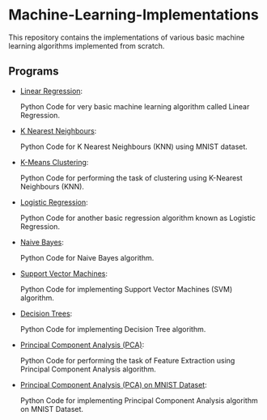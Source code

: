 # Machine-Learning-Implementations


This repository contains the implementations of various basic machine learning algorithms implemented from scratch.


## Programs

* [Linear Regression](https://github.com/altruistcoder/Machine-Learning-Implementations/blob/master/Linear%20Regression/linear_regression.ipynb):

  Python Code for very basic machine learning algorithm called Linear Regression.

* [K Nearest Neighbours](https://github.com/altruistcoder/Machine-Learning-Implementations/blob/master/KNN/KNN-MNIST.ipynb):

  Python Code for K Nearest Neighbours (KNN) using MNIST dataset.

* [K-Means Clustering](https://github.com/altruistcoder/Machine-Learning-Implementations/blob/master/K-Means%20Clustering/k-means.ipynb):

  Python Code for performing the task of clustering using K-Nearest Neighbours (KNN).

* [Logistic Regression](https://github.com/altruistcoder/Machine-Learning-Implementations/blob/master/Logistic%20Regression/logistic_regression.ipynb):

  Python Code for another basic regression algorithm known as Logistic Regression.

* [Naive Bayes](https://github.com/altruistcoder/Machine-Learning-Implementations/blob/master/Naive%20Bayes/naive_bayes.ipynb):

  Python Code for Naive Bayes algorithm.

* [Support Vector Machines](https://github.com/altruistcoder/Machine-Learning-Implementations/blob/master/Support%20Vector%20Machines/SVM.ipynb):

  Python Code for implementing Support Vector Machines (SVM) algorithm.

* [Decision Trees](https://github.com/altruistcoder/Machine-Learning-Implementations/blob/master/Decision%20Trees/DecisionTree.ipynb):

  Python Code for implementing Decision Tree algorithm.

* [Principal Component Analysis (PCA)](https://github.com/altruistcoder/Machine-Learning-Implementations/blob/master/Principal%20Component%20Analysis/PCA.ipynb):

  Python Code for performing the task of Feature Extraction using Principal Component Analysis algorithm.

* [Principal Component Analysis (PCA) on MNIST Dataset](https://github.com/altruistcoder/Machine-Learning-Implementations/blob/master/Principal%20Component%20Analysis/PCA_MNIST.ipynb):

  Python Code for implementing Principal Component Analysis algorithm on MNIST Dataset.

